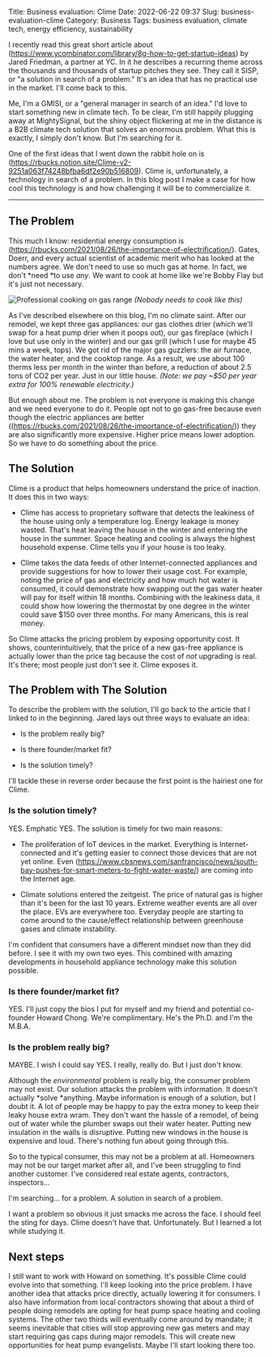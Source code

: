 Title: Business evaluation: Clime
Date: 2022-06-22 09:37
Slug: business-evaluation-clime
Category: Business
Tags: business evaluation, climate tech, energy efficiency, sustainability

I recently read this great short article about (https://www.ycombinator.com/library/8g-how-to-get-startup-ideas) by Jared Friedman, a partner at YC. In it he describes a recurring theme across the thousands and thousands of startup pitches they see. They call it SISP, or "a solution in search of a problem." It's an idea that has no practical use in the market. I'll come back to this.

Me, I'm a GMISI, or a "general manager in search of an idea." I'd love to start something new in climate tech. To be clear, I'm still happily plugging away at MightySignal, but the shiny object flickering at me in the distance is a B2B climate tech solution that solves an enormous problem. What this is exactly, I simply don't know. But I'm searching for it.

One of the first ideas that I went down the rabbit hole on is (https://rbucks.notion.site/Clime-v2-9251a063f74248bfba6df2e90b516809). Clime is, unfortunately, a technology in search of a problem. In this blog post I make a case for how cool this technology is and how challenging it will be to commercialize it.

---

## The Problem

This much I know: residential energy consumption is (https://rbucks.com/2021/08/26/the-importance-of-electrification/). Gates, Doerr, and every actual scientist of academic merit who has looked at the numbers agree. We don't need to use so much gas at home. In fact, we don't *need *to use *any*. We want to cook at home like we're Bobby Flay but it's just not necessary.

![Professional cooking on gas range]({static}/images/image.png)
*(Nobody needs to cook like this)*

As I've described elsewhere on this blog, I'm no climate saint. After our remodel, we kept three gas appliances: our gas clothes drier (which we'll swap for a heat pump drier when it poops out), our gas fireplace (which I love but use only in the winter) and our gas grill (which I use for maybe 45 mins a week, tops). We got rid of the major gas guzzlers: the air furnace, the water heater, and the cooktop range. As a result, we use about 100 therms less per month in the winter than before, a reduction of about 2.5 tons of CO2 per year. Just in our little house. *(Note: we pay ~$50 per year extra for 100% renewable electricity.)*

But enough about me. The problem is not everyone is making this change and we need everyone to do it. People opt not to go gas-free because even though the electric appliances are better ((https://rbucks.com/2021/08/26/the-importance-of-electrification/)) they are also significantly more expensive. Higher price means lower adoption. So we have to do something about the price.

## The Solution

Clime is a product that helps homeowners understand the price of inaction. It does this in two ways:

- Clime has access to proprietary software that detects the leakiness of the house using only a temperature log. Energy leakage is money wasted. That's heat leaving the house in the winter and entering the house in the summer. Space heating and cooling is always the highest household expense. Clime tells you if your house is too leaky.

- Clime takes the data feeds of other Internet-connected appliances and provide suggestions for how to lower their usage cost. For example, noting the price of gas and electricity and how much hot water is consumed, it could demonstrate how swapping out the gas water heater will pay for itself within 18 months. Combining with the leakiness data, it could show how lowering the thermostat by one degree in the winter could save $150 over three months. For many Americans, this is real money.

So Clime attacks the pricing problem by exposing opportunity cost. It shows, counterintuitively, that the price of a new gas-free appliance is actually lower than the price tag because the cost of *not* upgrading is real. It's there; most people just don't see it. Clime exposes it.

## The Problem with The Solution

To describe the problem with the solution, I'll go back to the article that I linked to in the beginning. Jared lays out three ways to evaluate an idea:

- Is the problem really big?

- Is there founder/market fit?

- Is the solution timely?

I'll tackle these in reverse order because the first point is the hairiest one for Clime.

### Is the solution timely?

YES. Emphatic YES. The solution is timely for two main reasons:

- The proliferation of IoT devices in the market. Everything is Internet-connected and it's getting easier to connect those devices that are not yet online. Even (https://www.cbsnews.com/sanfrancisco/news/south-bay-pushes-for-smart-meters-to-fight-water-waste/) are coming into the Internet age.

- Climate solutions entered the zeitgeist. The price of natural gas is higher than it's been for the last 10 years. Extreme weather events are all over the place. EVs are everywhere too. Everyday people are starting to come around to the cause/effect relationship between greenhouse gases and climate instability.

I'm confident that consumers have a different mindset now than they did before. I see it with my own two eyes. This combined with amazing developments in household appliance technology make this solution possible.

### Is there founder/market fit?

YES. I'll just copy the bios I put for myself and my friend and potential co-founder Howard Chong. We're complimentary. He's the Ph.D. and I'm the M.B.A.

### Is the problem really big?

MAYBE. I wish I could say YES. I really, really do. But I just don't know.

Although the *environmental* problem is really big, the consumer problem may not exist. Our solution attacks the problem with information. It doesn't actually *solve *anything. Maybe information is enough of a solution, but I doubt it. A lot of people may be happy to pay the extra money to keep their leaky house extra wram. They don't want the hassle of a remodel, of being out of water while the plumber swaps out their water heater. Putting new insulation in the walls is disruptive. Putting new windows in the house is expensive and loud. There's nothing fun about going through this.

So to the typical consumer, this may not be a problem at all. Homeowners may not be our target market after all, and I've been struggling to find another customer. I've considered real estate agents, contractors, inspectors...

I'm searching... for a problem. A solution in search of a problem.

I want a problem so obvious it just smacks me across the face. I should feel the sting for days. Clime doesn't have that. Unfortunately. But I learned a lot while studying it.

## Next steps

I still want to work with Howard on something. It's possible Clime could evolve into that something. I'll keep looking into the price problem. I have another idea that attacks price directly, actually lowering it for consumers. I also have information from local contractors showing that about a third of people doing remodels are opting for heat pump space heating and cooling systems. The other two thirds will eventually come around by mandate; it seems inevitable that cities will stop approving new gas meters and may start requiring gas caps during major remodels. This will create new opportunities for heat pump evangelists. Maybe I'll start looking there too.